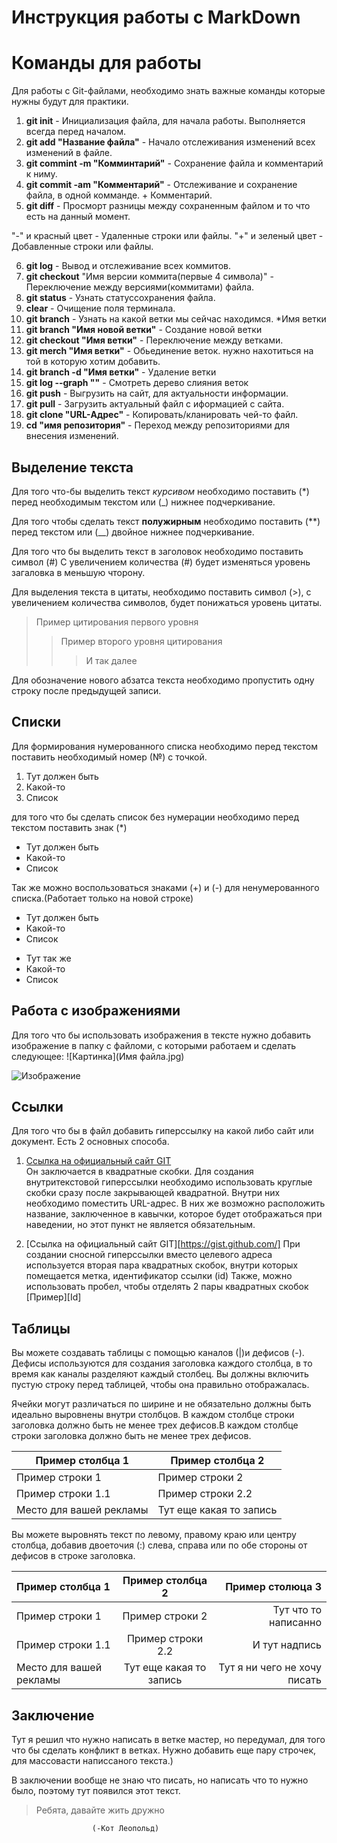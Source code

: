 # Инструкция работы с MarkDown

# Команды для работы 

Для работы с Git-файлами, необходимо знать важные команды которые нужны будут для практики.

1. **git init** - Инициализация файла, для начала работы. Выполняется всегда перед началом.
2. **git add "Название файла"** - Начало отслеживания изменений всех изменений в файле.
3. **git commint -m "Комминтарий"** - Сохранение файла и комментарий к ниму.
4. **git commit -am "Комментарий"** - Отслеживание и сохранение файла, в одной комманде. + Комментарий.
5. **git diff** - Просморт разницы между сохраненным файлом и то что есть на данный момент.

"-" и красный цвет - Удаленные строки или файлы.
"+" и зеленый цвет - Добавленные строки или файлы.

6. **git log** - Вывод и отслеживание всех коммитов.
7. **git checkout** "Имя версии коммита(первые 4 символа)" - Переключение между версиями(коммитами) файла.
8. **git status** - Узнать статуссохранения файла.
9. **clear** - Очищение поля терминала. 
10. **git branch** - Узнать на какой ветки мы сейчас находимся. *Имя ветки
11. **git branch "Имя новой ветки"** - Создание новой ветки
12. **git checkout "Имя ветки"** - Переключение между ветками.
13. **git merch "Имя ветки"** - Обьединение веток. нужно нахотиться на той в которую хотим добавить.
14. **git branch -d "Имя ветки"** - Удаление ветки
15. **git log --graph ""** - Смотреть дерево слияния веток
16. **git push** - Выгрузить на сайт, для актуальности информации.
17. **git pull** - Загрузить актуальный файл с иформацией с сайта.
18. **git clone "URL-Адрес"** - Копировать/кланировать чей-то файл.
19. **cd "имя репозитория"** - Переход между репозиториями для внесения изменений.



## Выделение текста
Для того что-бы выделить текст *курсивом* необходимо поставить (*) перед необходимым текстом или (_) нижнее подчеркивание.

Для того чтобы сделать текст **полужирным** необходимо поставить (**) перед текстом или (__) двойное нижнее подчеркивание.

Для того что бы выделить текст в заголовок необходимо поставить символ (#) 
C увеличением количества (#) будет изменяться уровень загаловка в меньшую чторону.

Для выделения текста в цитаты, необходимо поставить символ (>), с увеличением количества символов, будет понижаться уровень цитаты.

>Пример цитирования первого уровня
>>Пример второго уровня цитирования
>>> И так далее

Для обозначение нового абзатса текста необходимо пропустить одну строку после предыдущей записи.

## Списки 

Для формирования нумерованного списка необходимо перед текстом поставить необходимый номер (№) с точкой.

1. Тут должен быть 
2. Какой-то
3. Список

для того что бы сделать список без нумерации необходимо перед текстом поставить знак (*)

* Тут должен быть 
* Какой-то
* Список

Так же можно воспользоваться знаками (+) и (-) для ненумерованного списка.(Работает только на новой строке)

+ Тут должен быть   
+ Какой-то 
+ Список

- Тут так же  
- Какой-то
- Список 

## Работа с изображениями 

Для того что бы использовать изображения в тексте нужно добавить изображение в папку с файломи, с которыми работаем и сделать следующее:
![Картинка](Имя файла.jpg)

![Изображение](Dobbie.jpg)


## Ссылки
Для того что бы в файл добавить гиперссылку на какой либо сайт или документ. Есть 2 основных способа. 
1. [Ссылка на официальный сайт GIT](https://gist.github.com/ "можно сделать подсказку")  
Он заключается в квадратные скобки. Для создания внутритекстовой гиперссылки необходимо использовать круглые скобки сразу после закрывающей квадратной. Внутри них необходимо поместить URL-адрес. В них же возможно расположить название, заключенное в кавычки, которое будет отображаться при наведении, но этот пункт не является обязательным.

2. [Ссылка на официальный сайт GIT][https://gist.github.com/]
При создании сносной гиперссылки вместо целевого адреса используется вторая пара квадратных скобок, внутри которых помещается метка, идентификатор ссылки (id)
Также, можно использовать пробел, чтобы отделять 2 пары квадратных скобок [Пример][Id]


## Таблицы

Вы можете создавать таблицы с помощью каналов (|)и дефисов (-). Дефисы используются для создания заголовка каждого столбца, в то время как каналы разделяют каждый столбец. Вы должны включить пустую строку перед таблицей, чтобы она правильно отображалась.

Ячейки могут различаться по ширине и не обязательно должны быть идеально выровнены внутри столбцов. В каждом столбце строки заголовка должно быть не менее трех дефисов.В каждом столбце строки заголовка должно быть не менее трех дефисов.

| Пример столбца 1 | Пример столбца 2  |
|   -----   |    ----- |
|Пример строки 1   | Пример строки 2   |
|Пример строки 1.1 | Пример строки 2.2 |
|   Место для вашей рекламы | Тут еще какая то запись| 

Вы можете выровнять текст по левому, правому краю или центру столбца, добавив двоеточия (:) слева, справа или по обе стороны от дефисов в строке заголовка.

| Пример столбца 1 | Пример столбца 2  | Пример столюца 3
|   :-----   |    :-----: |     -----: |
|Пример строки 1   | Пример строки 2   |    Тут что то написанно    
|Пример строки 1.1 | Пример строки 2.2 |    И тут надпись   
|   Место для вашей рекламы | Тут еще какая то запись| Тут я ни чего не хочу писать

## Заключение

Тут я решил что нужно написать в ветке мастер, но передумал, для того что бы сделать конфликт в ветках.
Нужно добавить еще пару строчек, для массовасти написсаного текста.)

В заключении вообще не знаю что писать, но написать что то нужно было, поэтому тут появился этот текст.
> Ребята, давайте жить дружно
       
                      (-Кот Леопольд)
